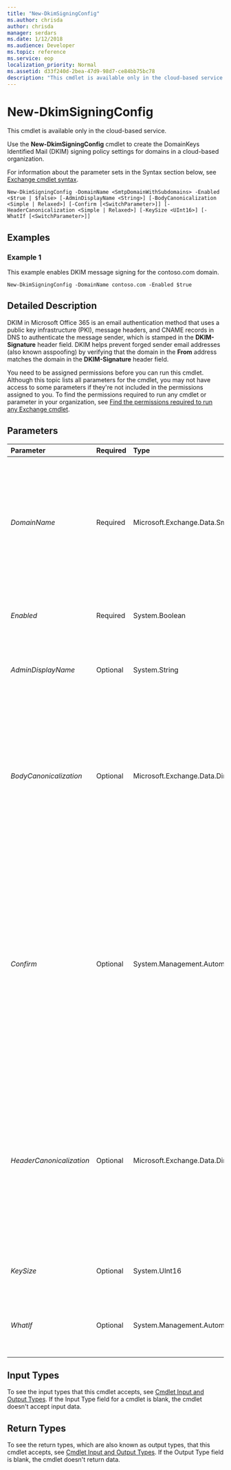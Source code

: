 ```yaml
---
title: "New-DkimSigningConfig"
ms.author: chrisda
author: chrisda
manager: serdars
ms.date: 1/12/2018
ms.audience: Developer
ms.topic: reference
ms.service: eop
localization_priority: Normal
ms.assetid: d33f240d-2bea-47d9-98d7-ce84bb75bc78
description: "This cmdlet is available only in the cloud-based service."
---
```


# New-DkimSigningConfig

This cmdlet is available only in the cloud-based service. 
  
Use the **New-DkimSigningConfig** cmdlet to create the DomainKeys Identified Mail (DKIM) signing policy settings for domains in a cloud-based organization.
  
For information about the parameter sets in the Syntax section below, see [Exchange cmdlet syntax](https://technet.microsoft.com/library/bb123552.aspx). 
  
```
New-DkimSigningConfig -DomainName <SmtpDomainWithSubdomains> -Enabled <$true | $false> [-AdminDisplayName <String>] [-BodyCanonicalization <Simple | Relaxed>] [-Confirm [<SwitchParameter>]] [-HeaderCanonicalization <Simple | Relaxed>] [-KeySize <UInt16>] [-WhatIf [<SwitchParameter>]]

```

## Examples
<a name="Examples"> </a>

### Example 1

This example enables DKIM message signing for the contoso.com domain.
  
```
New-DkimSigningConfig -DomainName contoso.com -Enabled $true
```

## Detailed Description
<a name="DetailedDescription"> </a>

DKIM in Microsoft Office 365 is an email authentication method that uses a public key infrastructure (PKI), message headers, and CNAME records in DNS to authenticate the message sender, which is stamped in the **DKIM-Signature** header field. DKIM helps prevent forged sender email addresses (also known asspoofing) by verifying that the domain in the **From** address matches the domain in the **DKIM-Signature** header field.
  
You need to be assigned permissions before you can run this cmdlet. Although this topic lists all parameters for the cmdlet, you may not have access to some parameters if they're not included in the permissions assigned to you. To find the permissions required to run any cmdlet or parameter in your organization, see [Find the permissions required to run any Exchange cmdlet](https://technet.microsoft.com/library/mt432940.aspx). 
  
## Parameters
<a name="DetailedDescription"> </a>

|**Parameter**|**Required**|**Type**|**Description**|
|:-----|:-----|:-----|:-----|
| _DomainName_ <br/> |Required  <br/> |Microsoft.Exchange.Data.SmtpDomainWithSubdomains  <br/> |The  _DomainName_ parameter specifies the domain in your organization that you want to enable DKIM message signing for. <br/> By default, DKIM message signing is enabled for the initial \*.onmicrosoft.com domain in the organization (for example, contoso.onmicrosoft.com).  <br/> For custom domains that don't have DKIM messaging signing enabled, the DKIM signatures for the \*.onmicrosoft.com domain are added to messages.  <br/> |
| _Enabled_ <br/> |Required  <br/> |System.Boolean  <br/> | The _Enabled_ parameter specifies whether the policy is enabled. Valid values are: <br/>  `$true`: The policy is enabled. This is the default value.  <br/>  `$false`: The policy is disabled.  <br/> |
| _AdminDisplayName_ <br/> |Optional  <br/> |System.String  <br/> |The  _AdminDisplayName_parameter specifies a description for the policy. If the value contains spaces, enclose the value in quotation marks (").  <br/> |
| _BodyCanonicalization_ <br/> |Optional  <br/> |Microsoft.Exchange.Data.Directory.Dkim.CanonicalizationType  <br/> | The _BodyCanonicalization_ parameter specifies the canonicalization algorithm that's used to create and verify the message body part of the DKIM signature. This value effectively controls the sensitivity of DKIM to changes to the message body in transit. Valid values are: <br/>  `Relaxed`: Changes in whitespace and changes in empty lines at the end of the message body are tolerated. This is the default value.  <br/>  `Simple`: Only changes in empty lines at the end of the message body are tolerated.  <br/> |
| _Confirm_ <br/> |Optional  <br/> |System.Management.Automation.SwitchParameter  <br/> | The _Confirm_ switch specifies whether to show or hide the confirmation prompt. How this switch affects the cmdlet depends on if the cmdlet requires confirmation before proceeding. <br/>  Destructive cmdlets (for example, **Remove-\*** cmdlets) have a built-in pause that forces you to acknowledge the command before proceeding. For these cmdlets, you can skip the confirmation prompt by using this exact syntax: `-Confirm:$false`.  <br/>  Most other cmdlets (for example, **New-\*** and **Set-\*** cmdlets) don't have a built-in pause. For these cmdlets, specifying the _Confirm_ switch without a value introduces a pause that forces you acknowledge the command before proceeding. <br/> |
| _HeaderCanonicalization_ <br/> |Optional  <br/> |Microsoft.Exchange.Data.Directory.Dkim.CanonicalizationType  <br/> | The _HeaderCanonicalization_ parameter specifies the canonicalization algorithm that's used to create and verify the message header part of the DKIM signature. This value effectively controls the sensitivity of DKIM to changes to the message headers in transit. Valid values are: <br/>  `Relaxed`: Common modifications to the message header are tolerated (for example, Header field line rewrapping, changes in unnecessary whitespace or empty lines, and changes in case for header fields). This is the default value.  <br/>  `Simple`: No changes to the header fields are tolerated.  <br/> |
| _KeySize_ <br/> |Optional  <br/> |System.UInt16  <br/> |The  _KeySize_ parameter specifies the size in bits of the public key that's used in the DKIM signing policy. The only available value is 1024. <br/> |
| _WhatIf_ <br/> |Optional  <br/> |System.Management.Automation.SwitchParameter  <br/> |The  _WhatIf_ switch simulates the actions of the command. You can use this switch to view the changes that would occur without actually applying those changes. You don't need to specify a value with this switch. <br/> |
   
## Input Types
<a name="InputTypes"> </a>

To see the input types that this cmdlet accepts, see [Cmdlet Input and Output Types](http://go.microsoft.com/fwlink/p/?linkId=616387). If the Input Type field for a cmdlet is blank, the cmdlet doesn't accept input data. 
  
## Return Types
<a name="ReturnTypes"> </a>

To see the return types, which are also known as output types, that this cmdlet accepts, see [Cmdlet Input and Output Types](http://go.microsoft.com/fwlink/p/?linkId=616387). If the Output Type field is blank, the cmdlet doesn't return data. 
  

